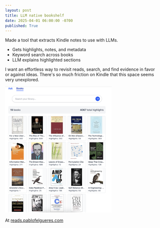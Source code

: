 ```yaml
---
layout: post
title: LLM native bookshelf 
date: 2025-04-01 06:00:00 -0700
published: True 
---
```




Made a tool that extracts Kindle notes to use with LLMs.

- Gets highlights, notes, and metadata  
- Keyword search across books
- LLM explains highlighted sections

I want an effortless way to revisit reads, search, and find evidence in favor or against ideas. 
There's so much friction on Kindle that this space seems very unexplored.

<img src="/assets/aishelf_1.png" alt="AI Bookshelf" width="350">

At <a href="https://reads.pablofelgueres.com" target="_blank" rel="noopener noreferrer">reads.pablofelgueres.com</a>